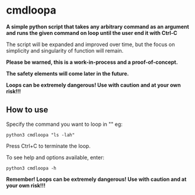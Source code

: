 # cmdloopa

**A simple python script that takes any arbitrary command as an argument and runs the given command on loop until the user end it with Ctrl-C**

The script will be expanded and improved over time, but the focus on simplicity and singularity of function will remain.


**Please be warned, this is a work-in-process and a proof-of-concept.**

**The safety elements will come later in the future.**

**Loops can be extremely dangerous! Use with caution and at your own risk!!!**

## How to use

Specify the command you want to loop in "" eg:

```
python3 cmdloopa "ls -lah"
```

Press Ctrl+C to terminate the loop.



To see help and options available, enter:

```
python3 cmdloopa -h
```

**Remember! Loops can be extremely dangerous! Use with caution and at your own risk!!!**
